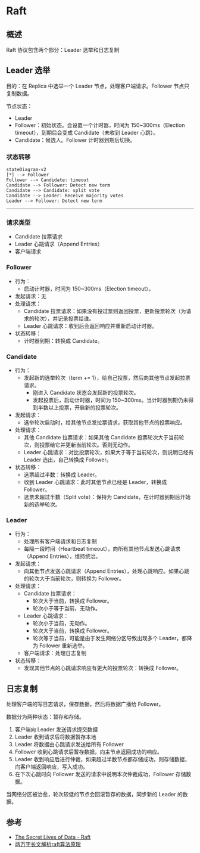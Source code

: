 # Raft

## 概述

Raft 协议包含两个部分：Leader 选举和日志复制

## Leader 选举

目的：在 Replica 中选举一个 Leader 节点，处理客户端请求。Follower 节点只复制数据。

节点状态：

* Leader
* Follower：初始状态。会设置一个计时器，时间为 150~300ms（Election timeout），到期后会变成 Candidate（未收到 Leader 心跳）。
* Candidate：候选人。Follower 计时器到期后切换。

### 状态转移

```mermaid
stateDiagram-v2
[*] --> Follower
Follower --> Candidate: timeout
Candidate --> Follower: Detect new term
Candidate --> Candidate: split vote
Candidate --> Leader: Receive majority votes
Leader --> Follower: Detect new term
```

---

### 请求类型

* Candidate 拉票请求
* Leader 心跳请求（Append Entries）
* 客户端请求

### Follower

* 行为：
  * 启动计时器，时间为 150~300ms（Election timeout）。
* 发起请求：无
* 处理请求：
  * Candidate 拉票请求：如果没有投过票则返回投票，更新投票轮次（为请求的轮次），并记录投票给谁。
  * Leader 心跳请求：收到后会返回响应并重新启动计时器。
* 状态转移：
  * 计时器到期：转换成 Candidate。

### Candidate

* 行为：
  * 发起新的选举轮次（term += 1），给自己投票，然后向其他节点发起拉票请求。
    * 刚进入 Candidate 状态会发起新的投票轮次。
    * 发起投票后，启动计时器，时间为 150~300ms。当计时器到期仍未得到半数以上投票，开启新的投票轮次。
* 发起请求：
  * 选举轮次启动时，给其他节点发拉票请求，获取其他节点的投票响应。
* 处理请求：
  * 其他 Candidate 拉票请求：如果其他 Candidate 投票轮次大于当前轮次，则投票给它并更新当前轮次。否则无动作。
  * Leader 心跳请求：对比投票轮次，如果大于等于当前轮次，则说明已经有 Leader 选出，自己转换成 Follower。
* 状态转移：
  * 选票超过半数：转换成 Leader。
  * 收到 Leader 心跳请求：此时其他节点已经是 Leader，转换成 Follower。
  * 选票未超过半数（Split vote）：保持为 Candidate，在计时器到期后开始新的选举轮次。

### Leader

* 行为：
  * 处理所有客户端请求和日志复制
  * 每隔一段时间（Heartbeat timeout），向所有其他节点发送心跳请求（Append Entries），维持统治。
* 发起请求：
  * 向其他节点发送心跳请求（Append Entries），处理心跳响应。如果心跳的轮次大于当前轮次，则转换为 Follower。
* 处理请求：
  * Candidate 拉票请求：
    * 轮次大于当前，转换成 Follower。
    * 轮次小于等于当前，无动作。
  * Leader 心跳请求：
    * 轮次小于当前，无动作。
    * 轮次大于当前，转换成 Follower。
    * 轮次等于当前，可能是由于发生网络分区导致出现多个 Leader，都降为 Follower 重新选举。
  * 客户端请求：处理日志复制
* 状态转移：
  * 发现其他节点的心跳请求响应有更大的投票轮次：转换成 Follower。

## 日志复制

处理客户端的写日志请求，保存数据，然后将数据广播给 Follower。

数据分为两种状态：暂存和存储。

1. 客户端向 Leader 发送请求提交数据
2. Leader 收到请求后将数据暂存本地
3. Leader 将数据由心跳请求发送给所有 Follower
4. Follower 收到心跳请求后暂存数据，向主节点返回成功的响应。
5. Leader 收到响应后进行仲裁，如果超过半数节点都存储成功，则存储数据，向客户端返回响应，写入成功。
6. 在下次心跳时向 Follower 发送的请求中说明本次仲裁成功，Follower 存储数据。

当网络分区被治愈，轮次较低的节点会回滚暂存的数据，同步新的 Leader 的数据。

## 参考

* [The Secret Lives of Data - Raft](http://thesecretlivesofdata.com/raft/)
* [两万字长文解析raft算法原理](https://mp.weixin.qq.com/s/nvg9J4ky9mz-dFVi5CyYWg)